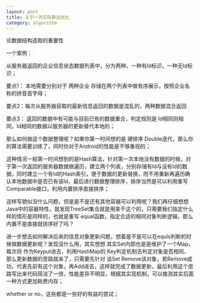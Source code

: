 ```yaml
---
layout: post
title: 关于一次实际算法优化
category: algorithm
---
```


论数据结构选取的重要性


一个案例：

从服务器返回的企业信息状态数据列表中，分为两种，一种有Id标识，一种无Id标识；

要点1： 本地需要分别对于 两种企业 存储在两个列表中做有序展示，按照企业名称的拼音首字母；

要点2：每次从服务器获取的最新信息返回的数据是混乱的，两种数据混合返回

要点3： 返回的数据中有可能与目前已有的数据重合，判定规则是 Id相同则相同，Id相同的数据以服务器的更新替代本地的；


那么如何做这个数据整理呢？如果你第一时间想的是 硬排序 Double迭代，那么你的算法需要训练了，同时你对于Android的性能是不够重视的；

这种情况一般第一时间想到的是Hash算法，针对第一次本地没有数据的时候，对于第一次返回的服务器数据做遍历，建立两个列表，分别存储有Id与没有Id的数据，同时建立一个有Id的Hash索引，便于数据的更新替换，而不用重新再遍历确认本地数据中是否已有该Id，最后进行数据整理排序，排序当然是可以利用重写 Comparable接口，利用内置排序直接排序；


这样写貌似没什么问题，但是是不是还有其他容器可以利用呢？我们再仔细想想Java中的容器特性，就发现TreeSet集合就是用来干这个的，只需要我们指定什么样的情形是同样的，也就是重写 equal函数，指定合适的相同对象判断逻辑，那么内置不是直接就排序好了吗？

进一步想去如何解决后来的信息对象更新问题，想着是不是可以在equls判断的时候做数据更新呢？发现没什么用，其实想想 其实Set内部也是是维护了一个Map，每次将 <E> 作为Keyput进去，利用HashMap的 Key判定机制去判定对象是否相同，那么更新数据的思路就来了，只需要先针对 该Set Remove该对象，若Remove成功，代表先前有这个对象，再Add进去，这样就完成了数据更新，最后利用这个思路写出来代码简洁了一倍，性能差异不明显，根据其实现机制，可以推测其实后面一种方式更加耗费内存；

whether or no，这些都是一些好的有益的尝试；